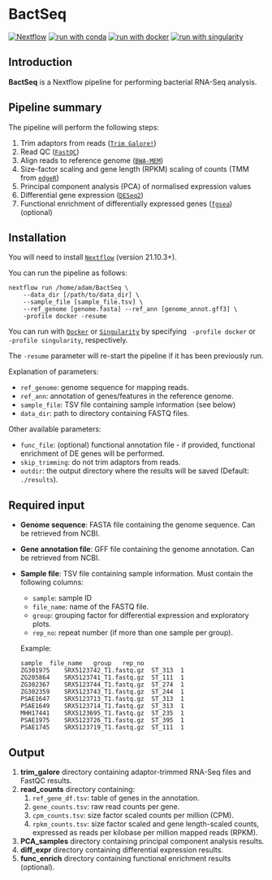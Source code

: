 # BactSeq

[![Nextflow](https://img.shields.io/badge/nextflow%20DSL2-%E2%89%A521.10.3-23aa62.svg?labelColor=000000)](https://www.nextflow.io/)
[![run with conda](http://img.shields.io/badge/run%20with-conda-3EB049?labelColor=000000&logo=anaconda)](https://docs.conda.io/en/latest/)
[![run with docker](https://img.shields.io/badge/run%20with-docker-0db7ed?labelColor=000000&logo=docker)](https://www.docker.com/)
[![run with singularity](https://img.shields.io/badge/run%20with-singularity-1d355c.svg?labelColor=000000)](https://sylabs.io/docs/)

## Introduction

**BactSeq** is a Nextflow pipeline for performing bacterial RNA-Seq analysis.

## Pipeline summary

The pipeline will perform the following steps:

1. Trim adaptors from reads ([`Trim Galore!`](https://www.bioinformatics.babraham.ac.uk/projects/trim_galore/))
2. Read QC ([`FastQC`](https://www.bioinformatics.babraham.ac.uk/projects/fastqc/))
3. Align reads to reference genome ([`BWA-MEM`](https://github.com/lh3/bwa/))
4. Size-factor scaling and gene length (RPKM) scaling of counts (TMM from [`edgeR`](http://bioconductor.org/packages/release/bioc/html/edgeR.html))
5. Principal component analysis (PCA) of normalised expression values
6. Differential gene expression ([`DESeq2`](https://bioconductor.org/packages/release/bioc/html/DESeq2.html))
6. Functional enrichment of differentially expressed genes ([`fgsea`](https://bioconductor.org/packages/release/bioc/html/fgsea.html)) (optional)


## Installation

You will need to install [`Nextflow`](https://www.nextflow.io/) (version 21.10.3+).

You can run the pipeline as follows:

    nextflow run /home/adam/BactSeq \
        --data_dir [/path/to/data_dir] \
        --sample_file [sample_file.tsv] \
        --ref_genome [genome.fasta] --ref_ann [genome_annot.gff3] \
        -profile docker -resume

You can run with [`Docker`](https://www.docker.com/) or [`Singularity`](https://sylabs.io/guides/3.5/user-guide/introduction.html) by specifying ` -profile docker` or ` -profile singularity`, respectively.

The `-resume` parameter will re-start the pipeline if it has been previously run.

Explanation of parameters:
- `ref_genome`: genome sequence for mapping reads.
- `ref_ann`: annotation of genes/features in the reference genome.
- `sample_file`: TSV file containing sample information (see below)
- `data_dir`: path to directory containing FASTQ files.

Other available parameters:
- `func_file`: (optional) functional annotation file - if provided, functional enrichment of DE genes will be performed.
- `skip_trimming`: do not trim adaptors from reads.
- `outdir`: the output directory where the results will be saved (Default: `./results`).


## Required input

- __Genome sequence__: FASTA file containing the genome sequence. Can be retrieved from NCBI.
- __Gene annotation file__: GFF file containing the genome annotation. Can be retrieved from NCBI.
- __Sample file__: TSV file containing sample information. Must contain the following columns:
  - `sample`: sample ID
  - `file_name`: name of the FASTQ file.
  - `group`: grouping factor for differential expression and exploratory plots.
  - `rep_no`: repeat number (if more than one sample per group).

  Example:

    ```console
    sample	file_name	group	rep_no
    ZG301975	SRX5123742_T1.fastq.gz	ST_313	1
    ZG205864	SRX5123741_T1.fastq.gz	ST_111	1
    ZG302367	SRX5123744_T1.fastq.gz	ST_274	1
    ZG302359	SRX5123743_T1.fastq.gz	ST_244	1
    PSAE1647	SRX5123713_T1.fastq.gz	ST_313	1
    PSAE1649	SRX5123714_T1.fastq.gz	ST_313	1
    MHH17441	SRX5123695_T1.fastq.gz	ST_235	1
    PSAE1975	SRX5123726_T1.fastq.gz	ST_395	1
    PSAE1745	SRX5123719_T1.fastq.gz	ST_111	1
    ```

## Output

1. __trim_galore__ directory containing adaptor-trimmed RNA-Seq files and FastQC results.
2. __read_counts__ directory containing:
    1. `ref_gene_df.tsv`: table of genes in the annotation.
    2. `gene_counts.tsv`: raw read counts per gene.
    3. `cpm_counts.tsv`: size factor scaled counts per million (CPM).
    4. `rpkm_counts.tsv`: size factor scaled and gene length-scaled counts, expressed as reads per kilobase per million mapped reads (RPKM).
3. __PCA_samples__ directory containing principal component analysis results.
4. __diff_expr__ directory containing differential expression results.
5. __func_enrich__ directory containing functional enrichment results (optional).
